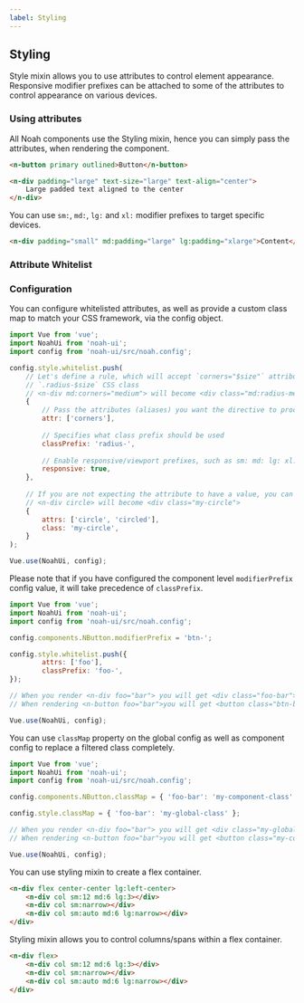 ```yaml
---
label: Styling
---
```


## Styling

Style mixin allows you to use attributes to control element appearance. Responsive modifier prefixes can be attached to some of the attributes to control appearance on various devices.

### Using attributes

All Noah components use the Styling mixin, hence you can simply pass the attributes, when rendering the component.

```html
<n-button primary outlined>Button</n-button>
```

```html
<n-div padding="large" text-size="large" text-align="center">
    Large padded text aligned to the center
</n-div>  
``` 

You can use `sm:`, `md:`, `lg:` and `xl:` modifier prefixes to target specific devices.

```html
<n-div padding="small" md:padding="large" lg:padding="xlarge">Content</n-div>
```

### Attribute Whitelist

<AttributeWhitelist />


### Configuration

You can configure whitelisted attributes, as well as provide a custom class map to match your CSS framework, via the config object.

```js
import Vue from 'vue';
import NoahUi from 'noah-ui';
import config from 'noah-ui/src/noah.config';

config.style.whitelist.push(
    // Let's define a rule, which will accept `corners="$size"` attribute, and transform it into
    // `.radius-$size` CSS class
    // <n-div md:corners="medium"> will become <div class="md:radius-medium">
    {
        // Pass the attributes (aliases) you want the directive to process
        attr: ['corners'],
        
        // Specifies what class prefix should be used 
        classPrefix: 'radius-',
        
        // Enable responsive/viewport prefixes, such as sm: md: lg: xl:
        responsive: true,
    },
    
    // If you are not expecting the attribute to have a value, you can specify the target class
    // <n-div circle> will become <div class="my-circle">
    {
        attrs: ['circle', 'circled'],
        class: 'my-circle',
    }
);

Vue.use(NoahUi, config);
```

Please note that if you have configured the component level `modifierPrefix` config value, it will take precedence of `classPrefix`.

```js
import Vue from 'vue';
import NoahUi from 'noah-ui';
import config from 'noah-ui/src/noah.config';

config.components.NButton.modifierPrefix = 'btn-';

config.style.whitelist.push({
        attrs: ['foo'],
        classPrefix: 'foo-',
});

// When you render <n-div foo="bar"> you will get <div class="foo-bar">
// When rendering <n-button foo="bar">you will get <button class="btn-bar">

Vue.use(NoahUi, config);
```

You can use `classMap` property on the global config as well as component config to replace a filtered class completely.

```js
import Vue from 'vue';
import NoahUi from 'noah-ui';
import config from 'noah-ui/src/noah.config';

config.components.NButton.classMap = { 'foo-bar': 'my-component-class' };

config.style.classMap = { 'foo-bar': 'my-global-class' };

// When you render <n-div foo="bar"> you will get <div class="my-global-class">
// When rendering <n-button foo="bar">you will get <button class="my-component-class">

Vue.use(NoahUi, config);
```

You can use styling mixin to create a flex container.

```html
<n-div flex center-center lg:left-center>
    <n-div col sm:12 md:6 lg:3></div>
    <n-div col sm:narrow></div>
    <n-div col sm:auto md:6 lg:narrow></div>
</div>
```

Styling mixin allows you to control columns/spans within a flex container.

```html
<n-div flex>
    <n-div col sm:12 md:6 lg:3></div>
    <n-div col sm:narrow></div>
    <n-div col sm:auto md:6 lg:narrow></div>
</div>
```
